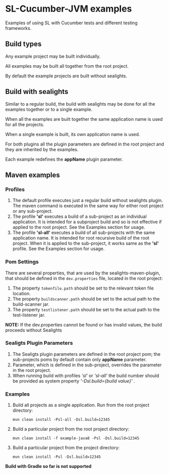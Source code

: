 # SL-Cucumber-JVM examples

Examples of using SL with Cucumber tests and different testing frameworks.

## Build types
Any example project may be built individually. 
 
All examples may be built all together from the root project.

By default the example projects are built without sealights.

## Build with sealights
Similar to a regular build, the build with sealights may be done for all the examples together
 or to a single example. 
 
When all the examples are built together the same application name is used for all the projects. 
 
When a single example is built, its own application name is used.

For both plugins all the plugin parameters are defined in the root project and they are inherited by 
the examples.

Each example redefines the **appName** plugin parameter.

## Maven examples

### Profiles
1. The default profile executes just a regular build without sealights plugin.
 The maven command is executed in the same way for either root project or any sub-project.
2. The profile **'sl'** executes a build of a sub-project as an individual application. 
It is intended for a subproject build and so is not effective if applied to the root project.
See the Examples section for usage.
3. The profile **'sl-all'** executes a build of all sub-projects with the same application name. 
It is intended for root recursive build of the root project. 
When it is applied to the sub-project, it works same as the **'sl'** profile.
See the Examples section for usage.

### Pom Settings
There are several properties, that are used by the sealights-maven-plugin, that should be defined in the `dev.properties` file, located in the root project:
1. The property `tokenfile.path` should be set to the relevant token file location.
2. The property `buildscanner.path` should be set to the actual path to the build-scanner jar.
3. The property `testlistener.path` should be set to the actual path to the test-listener jar.

**NOTE:** If the dev.properties cannot be found or has invalid values, the build proceeds without Sealights

### Sealigts Plugin Parameters
1. The Sealigts plugin parameters are defined in the root project pom; the sub-projects poms by default contain only **appName** parameter.
2. Parameter, which is defined in the sub-project, overrides the parameter in the root project.
3. When running build with profiles _'sl'_ or _'sl-all'_  the build number should be provided as system property
 _'-Dsl.build={build value}'_ .

### Examples
1. Build all projects as a single application. Run from the root project directory:

       mvn clean install -Psl-all -Dsl.build=12345
2. Build a particular project from the root project directory:

       mvn clean install -f example-java8 -Psl -Dsl.build=12345  
       
3. Build a particular project from the project directory:
   
       mvn clean install -Psl -Dsl.build=12345  
   
**Build with Gradle so far is not supported**